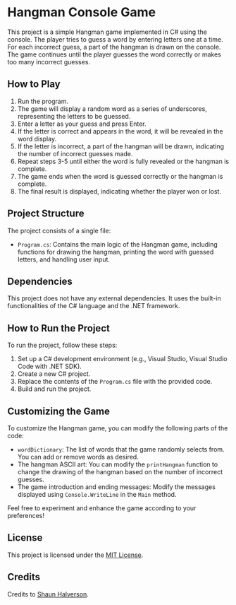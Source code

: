 # Hangman Console Game

This project is a simple Hangman game implemented in C# using the console. The player tries to guess a word by entering letters one at a time. For each incorrect guess, a part of the hangman is drawn on the console. The game continues until the player guesses the word correctly or makes too many incorrect guesses.

## How to Play

1. Run the program.
2. The game will display a random word as a series of underscores, representing the letters to be guessed.
3. Enter a letter as your guess and press Enter.
4. If the letter is correct and appears in the word, it will be revealed in the word display.
5. If the letter is incorrect, a part of the hangman will be drawn, indicating the number of incorrect guesses made.
6. Repeat steps 3-5 until either the word is fully revealed or the hangman is complete.
7. The game ends when the word is guessed correctly or the hangman is complete.
8. The final result is displayed, indicating whether the player won or lost.

## Project Structure

The project consists of a single file:

- `Program.cs`: Contains the main logic of the Hangman game, including functions for drawing the hangman, printing the word with guessed letters, and handling user input.

## Dependencies

This project does not have any external dependencies. It uses the built-in functionalities of the C# language and the .NET framework.

## How to Run the Project

To run the project, follow these steps:

1. Set up a C# development environment (e.g., Visual Studio, Visual Studio Code with .NET SDK).
2. Create a new C# project.
3. Replace the contents of the `Program.cs` file with the provided code.
4. Build and run the project.

## Customizing the Game

To customize the Hangman game, you can modify the following parts of the code:

- `wordDictionary`: The list of words that the game randomly selects from. You can add or remove words as desired.
- The hangman ASCII art: You can modify the `printHangman` function to change the drawing of the hangman based on the number of incorrect guesses.
- The game introduction and ending messages: Modify the messages displayed using `Console.WriteLine` in the `Main` method.

Feel free to experiment and enhance the game according to your preferences!


## License

This project is licensed under the [MIT License](https://opensource.org/licenses/MIT).

## Credits

Credits to [Shaun Halverson](https://github.com/ShaunHalverson/).
